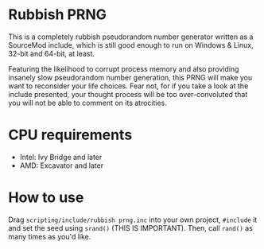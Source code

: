 # Rubbish PRNG
This is a completely rubbish pseudorandom number generator written as a SourceMod include, which is still good enough to run on Windows & Linux, 32-bit and 64-bit, at least.

Featuring the likelihood to corrupt process memory and also providing insanely slow pseudorandom number generation, this PRNG will make you want to reconsider your life choices. Fear not, for if you take a look at the include presented, your thought process will be too over-convoluted that you will not be able to comment on its atrocities.

# CPU requirements
- Intel: Ivy Bridge and later
- AMD: Excavator and later

# How to use
Drag `scripting/include/rubbish prng.inc` into your own project, `#include` it and set the seed using `srand()` (THIS IS IMPORTANT). Then, call `rand()` as many times as you'd like.
